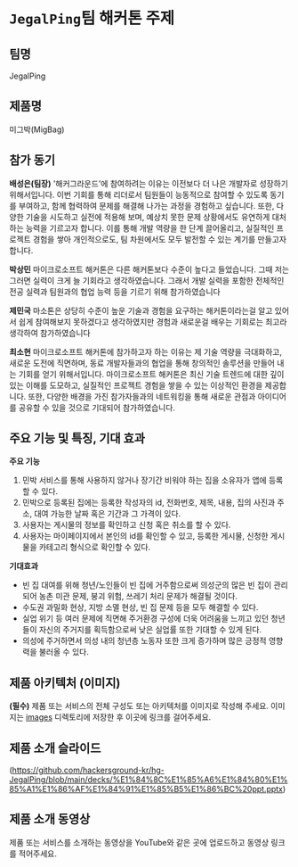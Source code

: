 # `JegalPing`팀 해커톤 주제

## 팀명

JegalPing

## 제품명

미그박(MigBag)

## 참가 동기

**배성은(팀장)**
'해커그라운드'에 참여하려는 이유는 이전보다 더 나은 개발자로 성장하기 위해서입니다. 이번 기회를 통해 리더로서 팀원들이 능동적으로 참여할 수 있도록 동기를 부여하고, 함께 협력하여 문제를 해결해 나가는 과정을 경험하고 싶습니다. 또한, 다양한 기술을 시도하고 실전에 적용해 보며, 예상치 못한 문제 상황에서도 유연하게 대처하는 능력을 기르고자 합니다. 이를 통해 개발 역량을 한 단계 끌어올리고, 실질적인 프로젝트 경험을 쌓아 개인적으로도, 팀 차원에서도 모두 발전할 수 있는 계기를 만들고자 합니다.

**박상민**
마이크로소프트 해커톤은 다른 해커톤보다 수준이 높다고 들었습니다. 그때 저는 그러면 실력이 크게 늘 기회라고 생각하였습니다. 그래서 개발 실력을 포함한 전체적인 전공 실력과 팀원과의 협업 능력 등을 기르기 위해 참가하였습니다

**제민국**
마소톤은 상당히 수준이 높운 기술과 경험을 요구하는 해커톤이라는걸 알고 있어서 쉽게 참여해보지 못하겠다고 생각하였지만 경험과 새로운걸 배우는 기회로는 최고라 생각하여 참가하였습니다

**최소현**
마이크로소프트 해커톤에 참가하고자 하는 이유는 제 기술 역량을 극대화하고, 새로운 도전에 직면하며, 동료 개발자들과의 협업을 통해 창의적인 솔루션을 만들어 내는 기회를 얻기 위해서입니다. 마이크로소프트 해커톤은 최신 기술 트렌드에 대한 깊이 있는 이해를 도모하고, 실질적인 프로젝트 경험을 쌓을 수 있는 이상적인 환경을 제공합니다. 또한, 다양한 배경을 가진 참가자들과의 네트워킹을 통해 새로운 관점과 아이디어를 공유할 수 있을 것으로 기대되어 참가하였습니다.

## 주요 기능 및 특징, 기대 효과
 
**주요 기능**
1. 민박 서비스를 통해 사용하지 않거나 장기간 비워야 하는 집을 소유자가 앱에 등록할 수 있다.
3. 민박으로 등록된 집에는 등록한 작성자의 id, 전화번호, 제목, 내용, 집의 사진과 주소, 대여 가능한 날짜 혹은 기간과 그 가격이 있다.
4. 사용자는 게시물의 정보를 확인하고 신청 혹은 취소를 할 수 있다.
5. 사용자는 마이페이지에서 본인의 id를 확인할 수 있고, 등록한 게시물, 신청한 게시물을 카테고리 형식으로 확인할 수 있다.

**기대효과**

- 빈 집 대여를 위해 청년/노인들이 빈 집에 거주함으로써 의성군의 많은 빈 집이 관리되어 농촌 미관 문제, 붕괴 위험, 쓰레기 처리 문제가 해결될 것이다.
- 수도권 과밀화 현상, 지방 소멸 현상, 빈 집 문제 등을 모두 해결할 수 있다.
- 실업 위기 등 여러 문제에 직면해 주거환경 구성에 더욱 어려움을 느끼고 있던 청년들이 자신의 주거지를 획득함으로써 낮은 실업률 또한 기대할 수 있게 된다.
- 의성에 주거하면서 의성 내의 청년층 노동자 또한 크게 증가하며 많은 긍정적 영향력을 불러올 수 있다.


## 제품 아키텍처 (이미지)

**(필수)** 제품 또는 서비스의 전체 구성도 또는 아키텍처를 이미지로 작성해 주세요. 이미지는 [images](./images) 디렉토리에 저장한 후 이곳에 링크를 걸어주세요.

## 제품 소개 슬라이드

(https://github.com/hackersground-kr/hg-JegalPing/blob/main/decks/%E1%84%8C%E1%85%A6%E1%84%80%E1%85%A1%E1%86%AF%E1%84%91%E1%85%B5%E1%86%BC%20ppt.pptx)

## 제품 소개 동영상

제품 또는 서비스를 소개하는 동영상을 YouTube와 같은 곳에 업로드하고 동영상 링크를 적어주세요.
